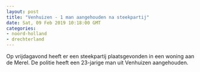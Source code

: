 ```yaml
---
layout: post
title: "Venhuizen - 1 man aangehouden na steekpartij"
date: Sat, 09 Feb 2019 10:18:00 GMT
categories: 
- noord-holland 
- drechterland 
---
```


Op vrijdagavond heeft er een steekpartij plaatsgevonden in een woning aan de Merel. De politie heeft een 23-jarige man uit Venhuizen aangehouden.
